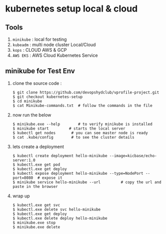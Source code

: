 # kubernetes setup local & cloud

## Tools

1. `minikube` : local for testing
2. `kubeadm` : multi node cluster Local/Cloud
3. `kops` : CLOUD AWS & GCP
4. `AWS EKS` : AWS Cloud Kubernetes Service

## minikube for Test Env

1. clone the source code :

   ```console
   $ git clone https://github.com/devopshydclub/vprofile-project.git
   $ git checkout kubernetes-setup
   $ cd minikube
   $ cat Minikube-commands.txt  # follow the commands in the file
   ```

2. now run the below

   ```console
   $ minikube.exe --help        # to verify minikube is installed 
   $ minikube start         # starts the local server
   $ kubectl get nodes       # you can see master node is ready
   $ cat .kube/config        # to see the cluster details
   ```

3. lets create a deployment

   ```console
   $ kubectl create deployment hello-minikube --image=kicbase/echo-server:1.0
   $ kubectl.exe get pod
   $ kubectl.exe get deploy
   $ kubectl expose deployment hello-minikube --type=NodePort --port=8080  # expose it
   $ minikube service hello-minikube --url         # copy the url and paste in the browser
   ```

4. wrap up

   ```console
   $ kubectl.exe get svc
   $ kubectl.exe delete svc hello-minikube
   $ kubectl.exe get deploy
   $ kubectl.exe delete deploy hello-minikube
   $ minikube.exe stop
   $ minikube.exe delete
   ```